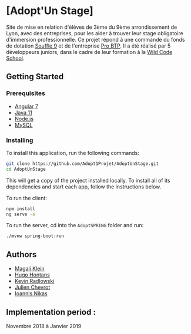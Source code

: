 # [Adopt'Un Stage]

Site de mise en relation d'élèves de 3ème du 9ème arrondissement de Lyon, avec des entreprises, pour les aider à trouver leur stage obligatoire d'immersion professionnelle.
Ce projet répond à une commande du fonds de dotation [Souffle 9](https://www.souffle9.com/) et de l'entreprise [Pro BTP](https://www.probtp.com/part/salarie-accueil.html).
Il a été réalisé par 5 développeurs juniors, dans le cadre de leur formation à la [Wild Code School](https://github.com/WildCodeSchool).


## Getting Started

### Prerequisites

* [Angular 7](https://angular.io/guide/quickstart)
* [Java 11](https://www.oracle.com/technetwork/java/javase/downloads/jdk11-downloads-5066655.html)
* [Node.js](https://nodejs.org/)
* [MySQL](https://dev.mysql.com/downloads/installer/)

### Installing

To install this application, run the following commands:

```bash
git clone https://github.com/Adopt1Projet/AdoptUnStage.git
cd AdoptUnStage
```

This will get a copy of the project installed locally. To install all of its dependencies and start each app, follow the instructions below.

To run the client:
 
```bash
npm install
ng serve -o
```

To run the server, cd into the `AdoptSPRING` folder and run:
 
```bash
./mvnw spring-boot:run
```

## Authors

* [Magali Klein](https://github.com/Pelican07)
* [Hugo Hontans](https://github.com/Hugo-Hontans)
* [Kevin Radlowski](https://github.com/MaidenQuinn)
* [Julien Chevrot](https://github.com/juliendcode)
* [Ioannis Nikas](https://github.com/Alvardh)

## Implementation period :

Novembre 2018 à Janvier 2019
